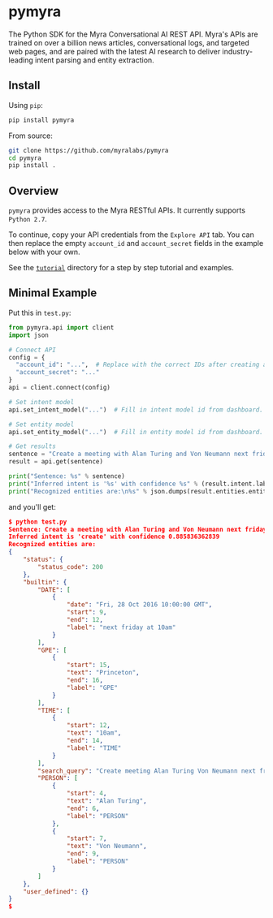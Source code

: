 # pymyra

The Python SDK for the Myra Conversational AI REST API. Myra's APIs are trained on over a billion news articles, conversational logs, and targeted web pages, and are paired with the latest AI research to deliver industry-leading intent parsing and entity extraction.

## Install

Using `pip`:
```bash
pip install pymyra
```

From source:
```bash
git clone https://github.com/myralabs/pymyra
cd pymyra
pip install .
```

## Overview

`pymyra` provides access to the Myra RESTful APIs. It currently supports `Python 2.7`.

To continue, copy your API credentials from the `Explore API` tab. You can then replace the empty `account_id` and `account_secret` fields in the example below with your own.

See the [`tutorial`](https://github.com/myralabs/pymyra/tree/master/tutorial) directory for a step by step tutorial and examples.

## Minimal Example

Put this in `test.py`:

```python
from pymyra.api import client
import json

# Connect API
config = {
  "account_id": "...",  # Replace with the correct IDs after creating an account.
  "account_secret": "..."
}
api = client.connect(config)

# Set intent model
api.set_intent_model("...")  # Fill in intent model id from dashboard.

# Set entity model
api.set_entity_model("...")  # Fill in entity model id from dashboard.

# Get results
sentence = "Create a meeting with Alan Turing and Von Neumann next friday at 10am in Princeton"
result = api.get(sentence)

print("Sentence: %s" % sentence)
print("Inferred intent is '%s' with confidence %s" % (result.intent.label, result.intent.score))
print("Recognized entities are:\n%s" % json.dumps(result.entities.entity_dict, indent=4))
```

and you'll get:

```json
$ python test.py 
Sentence: Create a meeting with Alan Turing and Von Neumann next friday at 10am in Princeton
Inferred intent is 'create' with confidence 0.885836362839
Recognized entities are:
{
    "status": {
        "status_code": 200
    }, 
    "builtin": {
        "DATE": [
            {
                "date": "Fri, 28 Oct 2016 10:00:00 GMT", 
                "start": 9, 
                "end": 12, 
                "label": "next friday at 10am"
            }
        ], 
        "GPE": [
            {
                "start": 15, 
                "text": "Princeton", 
                "end": 16, 
                "label": "GPE"
            }
        ], 
        "TIME": [
            {
                "start": 12, 
                "text": "10am", 
                "end": 14, 
                "label": "TIME"
            }
        ], 
        "search_query": "Create meeting Alan Turing Von Neumann next friday 10 am Princeton", 
        "PERSON": [
            {
                "start": 4, 
                "text": "Alan Turing", 
                "end": 6, 
                "label": "PERSON"
            }, 
            {
                "start": 7, 
                "text": "Von Neumann", 
                "end": 9, 
                "label": "PERSON"
            }
        ]
    }, 
    "user_defined": {}
}
$
```
